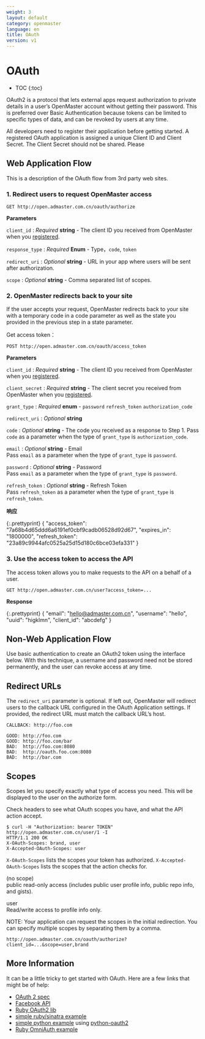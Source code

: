 ```yaml
---
weight: 3
layout: default
category: openmaster
language: en
title: OAuth
version: v1
---
```


# OAuth

* TOC
{:toc}

OAuth2 is a protocol that lets external apps request authorization to private details in a user’s OpenMaster account without getting their password. This is preferred over Basic Authentication because tokens can be limited to specific types of data, and can be revoked by users at any time.

All developers need to register their application before getting started. A registered OAuth application is assigned a unique Client ID and Client Secret. The Client Secret should not be shared. Please




## Web Application Flow

This is a description of the OAuth flow from 3rd party web sites.

### 1. Redirect users to request OpenMaster access

    GET http://open.admaster.com.cn/oauth/authorize

**Parameters**

`client_id`
: _Required_ **string** - The client ID you received from OpenMaster when you [registered](http://open.admaster.com.cn/app/new).

`response_type`
: _Required_ **Enum** - Type，`code`, `token`

`redirect_uri`
: _Optional_ **string** - URL in your app where users will be sent after authorization.

`scope`
: _Optional_ **string** - Comma separated list of scopes.

### 2. OpenMaster redirects back to your site

If the user accepts your request, OpenMaster redirects back to your site with a temporary code in a code parameter as well as the state you provided in the previous step in a state parameter. 

Get access token：

    POST http://open.admaster.com.cn/oauth/access_token

**Parameters**

`client_id`
: _Required_ **string** - The client ID you received from OpenMaster when you [registered](http://open.admaster.com.cn/app/new).

`client_secret`
: _Required_ **string** - The client secret you received from OpenMaster when you [registered](http://open.admaster.com.cn/app/new).

`grant_type`
: _Required_ **enum** - `password` `refresh_token` `authorization_code`

`redirect_uri`
: _Optional_ **string**

`code`
: _Optional_ **string** - The code you received as a response to Step 1. Pass `code` as a parameter when the type of `grant_type` is `authorization_code`.


`email`
: _Optional_ **string** - Email  
Pass `email` as a parameter when the type of `grant_type` is `password`.

`password`
: _Optional_ **string** - Password  
Pass `email` as a parameter when the type of `grant_type` is `password`.

`refresh_token`
: _Optional_ **string** - Refresh Token  
Pass `refresh_token` as a parameter when the type of `grant_type` is `refresh_token`.

**响应**

{:.prettyprint}
    {
      "access_token": "7a68b4d65ddd6a6191ef0cbf9cadb06528d92d67",
      "expires_in": "1800000",
      "refresh_token": "23a89c9944afc0525a25d15d180c6bce03efa331"
    }


### 3. Use the access token to access the API

The access token allows you to make requests to the API on a behalf of a user.

    GET http://open.admaster.com.cn/user?access_token=...

**Response**

{:.prettyprint}
    {
  	"email": "hello@admaster.com.cn",
  	"username": "hello",
  	"uuid": "higklmn",
  	"client_id": "abcdefg"
    }


## Non-Web Application Flow

Use basic authentication to create an OAuth2 token using the interface below. With this technique, a username and password need not be stored permanently, and the user can revoke access at any time.

## Redirect URLs

The `redirect_uri` parameter is optional. If left out, OpenMaster will redirect users to the callback URL configured in the OAuth Application settings. If provided, the redirect URL must match the callback URL’s host.

    CALLBACK: http://foo.com

    GOOD: http://foo.com
    GOOD: http://foo.com/bar
    BAD:  http://foo.com:8080
    BAD:  http://oauth.foo.com:8080
    BAD:  http://bar.com

## Scopes

Scopes let you specify exactly what type of access you need. This will be displayed to the user on the authorize form.

Check headers to see what OAuth scopes you have, and what the API action accept.

    $ curl -H "Authorization: bearer TOKEN" http://open.admaster.com.cn/user/1 -I
    HTTP/1.1 200 OK
    X-OAuth-Scopes: brand, user
    X-Accepted-OAuth-Scopes: user

`X-OAuth-Scopes` lists the scopes your token has authorized.
`X-Accepted-OAuth-Scopes` lists the scopes that the action checks for.

(no scope)  
	public read-only access (includes public user profile info, public repo info, and gists).

user   
	Read/write access to profile info only.

NOTE: Your application can request the scopes in the initial redirection. You can specify multiple scopes by separating them by a comma.

    http://open.admaster.com.cn/oauth/authorize?client_id=...&scope=user,brand


## More Information

It can be a little tricky to get started with OAuth. Here are a few links that might be of help:

* [OAuth 2 spec](http://tools.ietf.org/html/draft-ietf-oauth-v2-07)
* [Facebook API](http://developers.facebook.com/docs/authentication/)
* [Ruby OAuth2 lib](http://github.com/intridea/oauth2)
* [simple ruby/sinatra example](http://gist.github.com/9fd1a6199da0465ec87c)
* [simple python example](http://gist.github.com/e3fbd47fbb7ee3c626bb) using [python-oauth2](http://github.com/dgouldin/python-oauth2)
* [Ruby OmniAuth example](http://github.com/intridea/omniauth)

